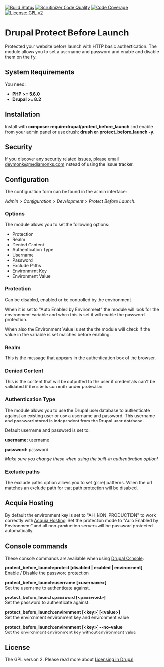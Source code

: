 [![Build Status](https://travis-ci.org/mediamonks/drupal-protect-before-launch.svg?branch=8.x-1.x)](https://travis-ci.org/mediamonks/drupal-protect-before-launch)
[![Scrutinizer Code Quality](https://scrutinizer-ci.com/g/mediamonks/drupal-protect-before-launch/badges/quality-score.png?b=8.x-1.x)](https://scrutinizer-ci.com/g/mediamonks/drupal-protect-before-launch/?branch=8.x-1.x)
[![Code Coverage](https://scrutinizer-ci.com/g/mediamonks/drupal-protect-before-launch/badges/coverage.png?b=8.x-1.x)](https://scrutinizer-ci.com/g/mediamonks/drupal-protect-before-launch/?branch=8.x-1.x)
[![License: GPL v2](https://img.shields.io/badge/License-GPL%20v2-blue.svg)](https://www.gnu.org/licenses/old-licenses/gpl-2.0.en.html)

# Drupal Protect Before Launch

Protected your website before launch with HTTP basic authentication.
The module allows you to set a username and password and enable and
disable them on the fly.

## System Requirements

You need:

- **PHP >= 5.6.0**
- **Drupal >= 8.2**

## Installation

Install with **composer require drupal/protect_before_launch** and enable from your
admin panel or use drush: **drush en protect_before_launch -y**.

## Security

If you discover any security related issues, please email devmonk@mediamonks.com instead of using the issue tracker.

## Configuration

The configuration form can be found in the admin interface:

_Admin_ > _Configuration_ > _Development_ > _Protect Before Launch_.

### Options
The module allows you to set the following options:

* Protection
* Realm
* Denied Content
* Authentication Type
* Username
* Password
* Exclude Paths
* Environment Key
* Environment Value

### Protection

Can be disabled, enabled or be controlled by the environment.

When it is set to "Auto Enabled by Environment" the module will
look for the environment variable and when this is set it will
enable the password protection.

When also the Environment Value is set the the module will check
if the value in the variable is set matches before enabling.

### Realm

This is the message that appears in the authentication box of the browser.

### Denied Content

This is the content that will be outputted to the user if credentials can't be
validated if the site is currently under protection.

### Authentication Type

The module allows you to use the Drupal user database to authenticate
against an existing user or use a username and password.
This username and password  stored is independent from the Drupal user database.

Default username and password is set to:

**username:** username

**password:** password

*Make sure you change these when using the built-in authentication option!*

### Exclude paths

The exclude paths option allows you to set (pcre) patterns.
When the url matches an exclude path for that path protection will be disabled.

## Acquia Hosting

By default the environment key is set to "AH\_NON\_PRODUCTION" to work correctly 
with [Acquia Hosting](https://www.acquia.com/). Set the protection mode to 
"Auto Enabled by Environment" and all non-production servers will be 
password protected automatically.

## Console commands

These console commands are available when using [Drupal Console](https://drupalconsole.com/):

**protect\_before\_launch:protect [disabled | enabled | environment]**<br />
Enable / Disable the password protection

**protect\_before\_launch:username [\<username\>]**<br />
Set the username to authenticate against.

**protect\_before\_launch:password [\<password\>]**<br />
Set the password to authenticate against.

**protect\_before\_launch:environment [\<key\>] [\<value\>]**<br />
Set the environment environment key and environment value

**protect\_before\_launch:environment [\<key\>] --no-value**<br />
Set the environment environment key without environment value

## License

The GPL version 2. Please read more about [Licensing in Drupal](https://www.drupal.org/about/licensing).
